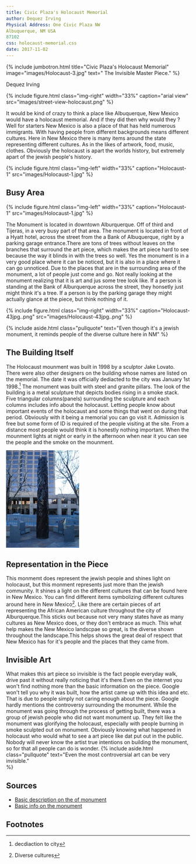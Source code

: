```yaml
---
title: Civic Plaza's Holocaust Memorial
author: Dequez Irving
Physical Address: One Civic Plaza NW
Albuquerque, NM USA
87102
css: holocaust-memorial.css
date: 2017-11-02
---
```

{% include jumbotron.html
title="Civic Plaza's Holocaust Memorial"
image="images/Holocaust-3.jpg"
text=" The Invisible Master Piece."
%} 


Dequez Irving


{% include figure.html
  class="img-right"
  width="33%"
  caption="arial view"
  src="images/street-view-holocaust.png"
%}

It would be kind of crazy to think a place like Albuquerque, New Mexico would have a holocaust memorial. And if they did then why would they ? Well for starters New Mexico is also a place of that has held numerous immigrants. With having people from different backgrounds means different cultures. Here in New Mexico there is many items around the state representing different cultures. As in the likes of artwork, food, music, clothes. Obviously the holocaust is apart the worlds history, but extremely apart of the jewish people's history.
















































{% include figure.html
  class="img-left"
  width="33%"
  caption="Holocaust-1"
  src="images/Holocaust-1.jpg"
%}







































## Busy Area

{% include figure.html
  class="img-left"
  width="33%"
  caption="Holocaust-1"
  src="images/Holocaust-1.jpg"
%}

The Monument is located in downtown Alburquerque. Off of third and Tijeras, in a very busy part of that area. The monument is located in front of a Hyatt hotel, across the street from the a Bank of Albuquerque, right by a parking garage entrance.There are tons of trees without leaves on the branches that surround the art piece, which makes the art piece hard to see because the way it blinds in with the trees so well. Yes the monument is in a very good place where it can be noticed, but it is also in a place where it can go unnoticed. Due to the places that are in the surrounding area of the monument, a lot of people just come and go. Not really looking at the monument realizing that it is art and jus some tree look like. If a person is standing at the Bank of Alburquerque across the street, they honsetly just might think it's a tree. If a person is by the parking garage they might actually glance at the piece, but think nothing of it.


















{% include figure.html
  class="img-right"
  width="33%"
  caption="Holocaust-43jpg..png"
  src="images/Holocaust-43jpg..png"
%}


















































{% include aside.html
  class="pullquote"
  text="Even though it's a jewish monument, it reminds people of the diverse culture here in NM"
  %}










































## The Building Itself
The Holocaust mounment was built in 1998 by a sculptor Jake Lovato. There were also other designers on the building whose names are listed on the memorial. The date it was officially dediacted to the city was January 1st 1998.[^source] The monument was built with steel and granite pillars. The look of the building is a metal sculpture that depicts bodies rising in a smoke stack. Five triangular columns(panels) surrounding the sculpture and each columns includes info about the holocaust. Letting people know about important events of the holocaust and some things that went on during that period. Obviously with it being a memorial you can go visit it. Admission is free but some form of ID is required of the people visiting at the site. From a distance most people would think it is honestly nothing important. When the mounment lights at night or early in the afternoon when near it you can see the people and the smoke on the mounment.

![Holocaust-3.jpg](images/Holocaust-3.jpg)































## Representation in the Piece
  This monmemt does represent the jewish people and shines light on holocaust, but this monment represents just more than the jewish community. It shines a light on the different cultures that can be found here in New Mexico. You can find different items symbolizing different cultures around here in New Mexico[^source2]. Like there are certain pieces of art representing the African American culture throughout the city of Alburquerque.This sticks out because not very many states have as many cultures as New Mexico does, or they don't embrace as much. This what help makes the New Mexico landscpae so great, is the diverse shown throughout the landscape.This helps shows the great deal of respect that New Mexico has for it's people and the places that they came from.














## Invisible Art
 What makes this art piece so invisible is the fact people everyday walk, drive past it without really noticing that it's there.Even on the internet you won't find nothing more than the basic information on the piece. Google won't tell you why it was built, how the artist came up with this idea and etc. That is due to people simply not caring enough about the piece. Google hardly mentions the controversy surrounding the monument. While the monument was going through the process of getting built, there was a group of jewish people who did not want monument up. They felt like the monument was glorifying the holocaust, especially with people burning in smoke sculpted out on monument. Obviously knowing what happened in holocaust who would what to see a art piece like dat put out in the public. Nobody will never know the artist true intentions on building the monument, so for that all people can do is wonder. 
{% include aside.html
  class="pullquote"
  text="Even the most controversial art can be very invisible."  
  %}
  
## Sources
 - [Basic description on the of monument](http://www.publicartarchive.org/work/holocaust-memorial-0)
- [Basic info on the monument](http://waymarking.com)
## Footnotes
[^source]: decdiaction to city
[^source2]:Diverse cultures
